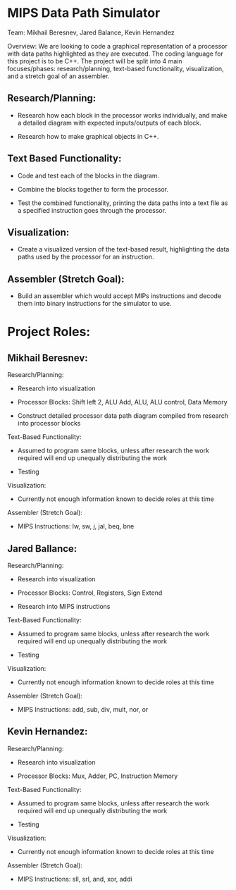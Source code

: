 # MIPS Data Path Simulator

Team: Mikhail Beresnev, Jared Balance, Kevin Hernandez 

Overview: We are looking to code a graphical representation of a processor with data paths highlighted as they are executed. The coding language for this project is to be C++. The project will be split into 4 main focuses/phases: research/planning, text-based functionality, visualization, and a stretch goal of an assembler.  

## Research/Planning:  

- Research how each block in the processor works individually, and make a detailed diagram with expected inputs/outputs of each block. 

- Research how to make graphical objects in C++. 

## Text Based Functionality: 

- Code and test each of the blocks in the diagram. 

- Combine the blocks together to form the processor. 

- Test the combined functionality, printing the data paths into a text file as a specified instruction goes through the processor. 

## Visualization: 

- Create a visualized version of the text-based result, highlighting the data paths used by the processor for an instruction. 

## Assembler (Stretch Goal): 

- Build an assembler which would accept MIPs instructions and decode them into binary instructions for the simulator to use. 
 

# Project Roles: 

## Mikhail Beresnev: 

Research/Planning: 

- Research into visualization 

- Processor Blocks: Shift left 2, ALU Add, ALU, ALU control, Data Memory

- Construct detailed processor data path diagram compiled from research into processor blocks 

Text-Based Functionality: 

- Assumed to program same blocks, unless after research the work required will end up unequally distributing the work 

- Testing 

Visualization: 

- Currently not enough information known to decide roles at this time 

Assembler (Stretch Goal): 

- MIPS Instructions: lw, sw, j, jal, beq, bne 

## Jared Ballance: 

Research/Planning: 

- Research into visualization 

- Processor Blocks: Control, Registers, Sign Extend 

- Research into MIPS instructions 

Text-Based Functionality: 

- Assumed to program same blocks, unless after research the work required will end up unequally distributing the work 

- Testing 

Visualization: 

- Currently not enough information known to decide roles at this time 

Assembler (Stretch Goal): 

- MIPS Instructions: add, sub, div, mult, nor, or 

## Kevin Hernandez: 

Research/Planning: 

- Research into visualization 

- Processor Blocks: Mux, Adder, PC, Instruction Memory 

Text-Based Functionality: 

- Assumed to program same blocks, unless after research the work required will end up unequally distributing the work 

- Testing 

Visualization: 

- Currently not enough information known to decide roles at this time 

Assembler (Stretch Goal): 

- MIPS Instructions: sll, srl, and, xor, addi 
